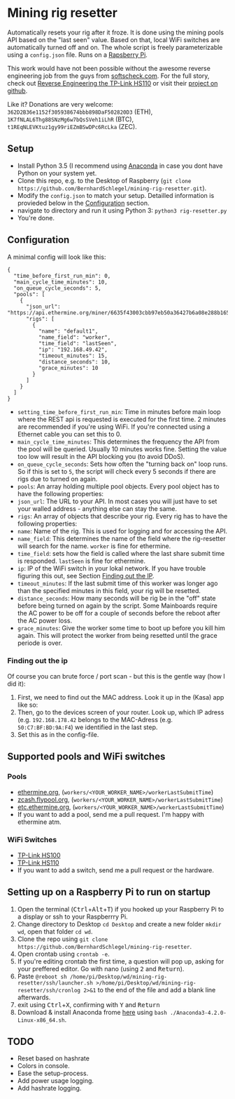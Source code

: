 # Mining rig resetter

Automatically resets your rig after it froze. It is done using the mining pools
API based on the "last seen" value. Based on that, local WiFi switches are
automatically turned off and on. The whole script is freely parameterizable
using a `config.json` file. Runs on a [Rapsberry Pi](http://amzn.to/2tDxQ1x).

This work would have not been possible without the awesome reverse engineering job
from the guys from [softscheck.com](https://www.softscheck.com/en/reverse-engineering-tp-link-hs110/).
For the full story, check out [Reverse Engineering the TP-Link HS110](https://www.softscheck.com/en/reverse-engineering-tp-link-hs110/) or visit
their [project on  github](https://github.com/softScheck/tplink-smartplug).

Like it? Donations are very welcome: `362D2B36e1152f305938674bbb898DaF502820D3` (ETH), `1K7fNLAL6Thg88SNzMg6w7bQsSVeh1iLhR` (BTC), `t1REqNLEVKtuz1gy99riEZmBSwDPc6RcLka` (ZEC).

## Setup

- Install Python 3.5 (I recommend using [Anaconda](https://www.continuum.io/downloads) in case you dont have Python on your
  system yet.
- Clone this repo, e.g. to the Desktop of Raspberry (`git clone https://github.com/BernhardSchlegel/mining-rig-resetter.git`).
- Modify the `config.json` to match your setup. Detailled information is provieded
  below in the [Configuration](#Configuration) section.
- navigate to directory and run it using Python 3: `python3 rig-resetter.py`
- You're done.

## Configuration

A minimal config will look like this:

    {
      "time_before_first_run_min": 0,
      "main_cycle_time_minutes": 10,
      "on_queue_cycle_seconds": 5,
      "pools": [
        {
          "json_url": "https://api.ethermine.org/miner/6635f43003cbb97eb50a36427b6a08e288b16520/workers",
          "rigs": [
            {
              "name": "default1",
              "name_field": "worker",
              "time_field": "lastSeen",
              "ip": "192.168.49.42",
              "timeout_minutes": 15,
              "distance_seconds": 10,
              "grace_minutes": 10
            }
          ]
        }
      ]
    }

- `setting_time_before_first_run_min`: Time in minutes before main loop where the
  REST api is requested is executed for the first time. 2 minutes are recommended
  if you're using WiFi. If you're connected using a Ethernet cable you can set this
  to 0.
- `main_cycle_time_minutes`: This determines the frequency the API from
  the pool will be queried. Usually 10 minutes works fine. Setting the value too
  low will result in the API blocking you (to avoid DDoS).
- `on_queue_cycle_seconds`: Sets how often the "turning back on" loop
  runs. So if this is set to `5`, the script will check every 5 seconds if there
  are rigs due to turned on again.
- `pools`: An array holding multiple pool objects. Every pool object has to have
   the following properties:
- `json_url`: The URL to your API. In most cases you will just have to set your
   walled address - anything else can stay the same.
- `rigs`: An array of objects that describe your rig. Every rig has to have the
   following properties:
- `name`: Name of the rig. This is used for logging and for accessing the API.
- `name_field`: This determines the name of the field where the rig-resetter will
   search for the name. `worker` is fine for ethermine.
- `time_field`: sets how the field is called where the last share submit time is
   responded. `lastSeen` is fine for ethermine.
- `ip`: IP of the WiFi switch in your lokal network. If you have trouble figuring
   this out, see Section [Finding out the IP](#finding-out-the-ip).
- `timeout_minutes`: If the last submit time of this worker was longer ago than
   the specified minutes in this field, your rig will be resetted.
- `distance_seconds`: How many seconds will be rig be in the "off" state before
   being turned on again by the script. Some Mainboards require the AC power to
   be off for a couple of seconds before the reboot after the AC power loss.
- `grace_minutes`: Give the worker some time to boot up before you kill him again.
   This will protect the worker from being resetted until the grace periode is over.


### Finding out the ip

Of course you can brute force / port scan - but this is the gentle way (how I did it):

1. First, we need to find out the MAC address. Look it up in the (Kasa) app like so:
1. Then, go to the devices screen of your router. Look up, which IP adress (e.g.
   `192.168.178.42` belongs to the MAC-Adress (e.g. `50:C7:BF:BD:9A:F4`) we
   identified in the last step.
1. Set this as <IP> in the config-file.


## Supported pools and WiFi switches

### Pools

- [ethermine.org](https://ethermine.org/), (`workers/<YOUR_WORKER_NAME>/workerLastSubmitTime`)
- [zcash.flypool.org](http://zcash.flypool.org/), (`workers/<YOUR_WORKER_NAME>/workerLastSubmitTime`)
- [etc.ethermine.org](https://etc.ethermine.org/), (`workers/<YOUR_WORKER_NAME>/workerLastSubmitTime`)
- If you want to add a pool, send me a pull request. I'm happy with ethermine atm.

### WiFi Switches

- [TP-Link HS100](http://amzn.to/2tGy4sN)
- [TP-Link HS110](http://amzn.to/2utluf2)
- If you want to add a switch, send me a pull request or the hardware.

## Setting up on a Raspberry Pi to run on startup

1. Open the terminal (<kbd>Ctrl</kbd>+<kbd>Alt</kbd>+<kbd>T</kbd>) if you hooked up your Raspberry Pi to a display or ssh to your Raspberrry Pi.
1. Change directory to Desktop `cd Desktop` and create a new folder `mkdir wd`, open that folder `cd wd`.
1. Clone the repo using `git clone https://github.com/BernhardSchlegel/mining-rig-resetter`.
1. Open crontab using `crontab -e`.
1. If you're editing crontab the first time, a question will pop up, asking for your preffered editor. Go with nano (using <kbd>2</kbd> and <kbd>Return</kbd>).
1. Paste `@reboot sh /home/pi/Desktop/wd/mining-rig-resetter/ssh/launcher.sh >/home/pi/Desktop/wd/mining-rig-resetter/ssh/cronlog 2>&1` to the end of the file and add a blank line afterwards.
1. exit using <kbd>Ctrl</kbd>+<kbd>X</kbd>, confirming with <kbd>Y</kbd> and <kbd>Return</kbd>
1. Download & install Anaconda frome [here](https://repo.continuum.io/archive/Anaconda3-4.2.0-Linux-x86_64.sh) using `bash ./Anaconda3-4.2.0-Linux-x86_64.sh`.

## TODO

- Reset based on hashrate
- Colors in console.
- Ease the setup-process.
- Add power usage logging.
- Add hashrate logging.
